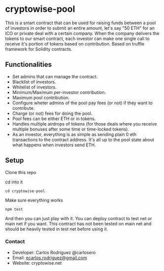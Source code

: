 # cryptowise-pool

This is a smart contract that can be used for raising funds between a pool of investors in order to submit an entire amount, let's say "50 ETH" for an ICO or private deal with a certain company. When the company delivers the tokens to our smart contract, each investor can make one single call to receive it's portion of tokens based on contribution.
Based on truffle framework for Solidity contracts.

## Functionalities

- Set admins that can manage the contract.
- Blacklist of investors.
- Whitelist of investors.
- Minimum/Maximum per-investor contribution.
- Maximum pool contribution.
- Configure wheter admins of the pool pay fees (or not) if they want to contribute.
- Charge (or not) fees for doing the pool.
- Pool fees can be either ETH or in tokens.
- Handles multiple airdrops of tokens (for those deals where you receive multiple bonuses after some time or time-locked tokens).
- As an investor, everything is as simple as sending plain 0 eth transactions to the contract address. It's all up to the pool state about what happens when investors send ETH.

## Setup

Clone this repo

cd into it

```shell
cd cryptowise-pool
```

Make sure everything works
```shell
npm test
```

And then you can just play with it. You can deploy contract to test net or main net if you want. This contract has not been tested on main net and should be heavily tested in test net before using it.

### Contact

- Developer: Carlos Rodríguez @carlosero
- Email: ecarlos.rodriguez@gmail.com
- Website: cryptowise.net
